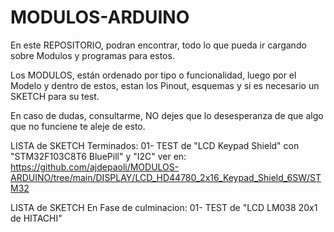 # MODULOS-ARDUINO

En este REPOSITORIO, podran encontrar, todo lo que pueda ir cargando sobre Modulos y programas para estos.

Los MODULOS, están ordenado por tipo o funcionalidad, luego por el Modelo y dentro de estos, estan los Pinout, esquemas y si es necesario un SKETCH para su test.

En caso de dudas, consultarme, NO dejes que lo desesperanza de que algo que no funciene te aleje de esto.

LISTA de SKETCH Terminados:
01- TEST de "LCD Keypad Shield" con "STM32F103C8T6 BluePill" y "I2C"
    ver en: https://github.com/ajdepaoli/MODULOS-ARDUINO/tree/main/DISPLAY/LCD_HD44780_2x16_Keypad_Shield_6SW/STM32


LISTA de SKETCH En Fase de culminacion:
01- TEST de "LCD LM038 20x1 de HITACHI"
